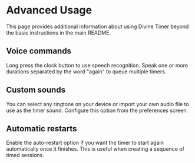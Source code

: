 # Advanced Usage

This page provides additional information about using Divine Timer beyond the basic instructions in the main README.

## Voice commands

Long press the clock button to use speech recognition. Speak one or more durations separated by the word "again" to queue multiple timers.

## Custom sounds

You can select any ringtone on your device or import your own audio file to use as the timer sound. Configure this option from the preferences screen.

## Automatic restarts

Enable the auto-restart option if you want the timer to start again automatically once it finishes. This is useful when creating a sequence of timed sessions.

